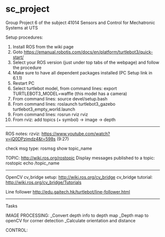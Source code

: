# sc_project
Group Project 6 of the subject 41014 Sensors and Control for Mechatronic Systems at UTS

Setup procedures:
1) Install ROS from the wiki page
2) Goto https://emanual.robotis.com/docs/en/platform/turtlebot3/quick-start/
3) Select your ROS version (just under top tabs of the webpage) and follow the procedure
4) Make sure to have all dependent packages installed (PC Setup link in 6.1.1)
5) Restart PC
6) Select turtlebot model, from command lines: export TURTLEBOT3_MODEL=waffle (this model has a camera)
6) From command lines: source devel/setup.bash
7) From command lines: roslaunch turtlebot3_gazebo turtlebot3_empty_world.launch
8) From command lines: rosrun rviz rviz
9) From rviz: add topics (+ symbol) -> image -> depth


-----------------------

ROS notes:
rzviz: https://www.youtube.com/watch?v=jQ0DPzjmdz4&t=598s (9:27)

check msg type: rosmsg show topic_name

TOPIC: http://wiki.ros.org/rostopic
Display messages published to a topic: rostopic echo /topic_name


-----------------------
OpenCV
cv_bridge setup: http://wiki.ros.org/cv_bridge
cv_bridge tutorial: http://wiki.ros.org/cv_bridge/Tutorials

Line follower http://edu.gaitech.hk/turtlebot/line-follower.html


-----------------------
Tasks

IMAGE PROCESSING:
_Convert depth info to depth map
_Depth map to openCV for corner detection
_Calculate orientation and distance

CONTROL:




